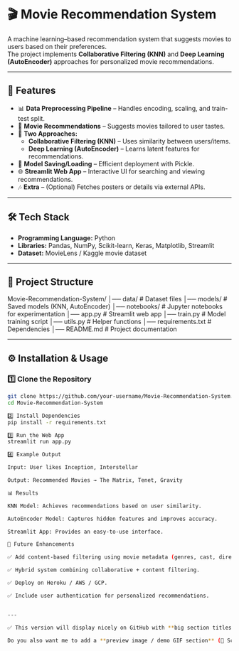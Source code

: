 # 🎬 Movie Recommendation System  

A machine learning–based recommendation system that suggests movies to users based on their preferences.  
The project implements **Collaborative Filtering (KNN)** and **Deep Learning (AutoEncoder)** approaches for personalized movie recommendations.  

---

## 🚀 Features  

- 📊 **Data Preprocessing Pipeline** – Handles encoding, scaling, and train-test split.  
- 🎥 **Movie Recommendations** – Suggests movies tailored to user tastes.  
- 🤖 **Two Approaches:**  
  - **Collaborative Filtering (KNN)** – Uses similarity between users/items.  
  - **Deep Learning (AutoEncoder)** – Learns latent features for recommendations.  
- 💾 **Model Saving/Loading** – Efficient deployment with Pickle.  
- 🌐 **Streamlit Web App** – Interactive UI for searching and viewing recommendations.  
- 🎶 **Extra** – (Optional) Fetches posters or details via external APIs.  

---

## 🛠️ Tech Stack  

- **Programming Language:** Python  
- **Libraries:** Pandas, NumPy, Scikit-learn, Keras, Matplotlib, Streamlit  
- **Dataset:** MovieLens / Kaggle movie dataset  

---

## 📂 Project Structure  

Movie-Recommendation-System/
│── data/ # Dataset files
│── models/ # Saved models (KNN, AutoEncoder)
│── notebooks/ # Jupyter notebooks for experimentation
│── app.py # Streamlit web app
│── train.py # Model training script
│── utils.py # Helper functions
│── requirements.txt # Dependencies
│── README.md # Project documentation


---

## ⚙️ Installation & Usage  

### 1️⃣ Clone the Repository  
```bash
git clone https://github.com/your-username/Movie-Recommendation-System.git
cd Movie-Recommendation-System

2️⃣ Install Dependencies
pip install -r requirements.txt

3️⃣ Run the Web App
streamlit run app.py

4️⃣ Example Output

Input: User likes Inception, Interstellar

Output: Recommended Movies → The Matrix, Tenet, Gravity

📊 Results

KNN Model: Achieves recommendations based on user similarity.

AutoEncoder Model: Captures hidden features and improves accuracy.

Streamlit App: Provides an easy-to-use interface.

🔮 Future Enhancements

✅ Add content-based filtering using movie metadata (genres, cast, director).

✅ Hybrid system combining collaborative + content filtering.

✅ Deploy on Heroku / AWS / GCP.

✅ Include user authentication for personalized recommendations.


---

✅ This version will display nicely on GitHub with **big section titles, proper spacing, and emphasis**.  

Do you also want me to add a **preview image / demo GIF section** (📸 Screenshots / 🎥 Demo) so the README looks more attractive?
